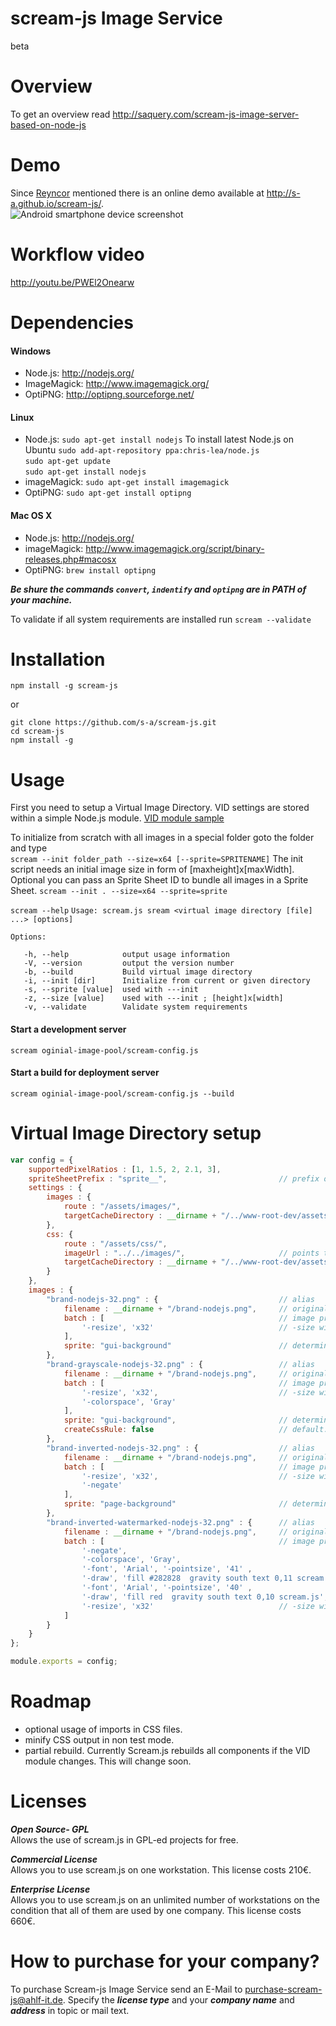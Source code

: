 scream-js Image Service 
======================
 
beta

Overview
========

To get an overview read http://saquery.com/scream-js-image-server-based-on-node-js

Demo
====
Since [Reyncor](https://github.com/Reyncor) mentioned there is an online demo available at http://s-a.github.io/scream-js/.  
![Android smartphone device screenshot](http://saquery.com/blg/wp-content/uploads/2013_06_18_10.30.49.png "Screenshot of online demo with Samsung SG II")


Workflow video
==============
 http://youtu.be/PWEl2Onearw


Dependencies
============

#### Windows
- Node.js: 		<http://nodejs.org/>
- ImageMagick: 	<http://www.imagemagick.org/> 
- OptiPNG: 		<http://optipng.sourceforge.net/> 

#### Linux  
- Node.js: 		`sudo apt-get install nodejs`
To install latest Node.js on Ubuntu
`sudo add-apt-repository ppa:chris-lea/node.js`  
`sudo apt-get update`  
`sudo apt-get install nodejs`  
- imageMagick: 	`sudo apt-get install imagemagick`  
- OptiPNG: 		`sudo apt-get install optipng`  

#### Mac OS X
- Node.js: 		<http://nodejs.org/>
- imageMagick: 	<http://www.imagemagick.org/script/binary-releases.php#macosx>
- OptiPNG: 		`brew install optipng`  

***Be shure the commands `convert`, `indentify` and `optipng` are in PATH of your machine.***

To validate if all system requirements are installed run `scream --validate`


Installation
============

`npm install -g scream-js`

or  

`git clone https://github.com/s-a/scream-js.git`  
`cd scream-js`   
`npm install -g`  


Usage
=====

First you need to setup a Virtual Image Directory. VID settings are stored within a simple Node.js module.
[VID module sample](https://github.com/s-a/scream-js/blob/master/oginial-image-pool/scream-config.js)

To initialize from scratch with all images in a special folder goto the folder and type  
`scream --init folder_path --size=x64 [--sprite=SPRITENAME]`
The init script needs an initial image size in form of [maxheight]x[maxWidth]. Optional you can pass an Sprite Sheet ID to bundle all images in a Sprite Sheet.
`scream --init . --size=x64 --sprite=sprite`

`scream --help`
`Usage: scream.js sream <virtual image directory [file] ...> [options]`  
    
`Options:`  

`	-h, --help            output usage information`  
`	-V, --version         output the version number`  
`	-b, --build           Build virtual image directory`  
`	-i, --init [dir]      Initialize from current or given directory`  
`	-s, --sprite [value]  used with ---init`  
`	-z, --size [value]    used with ---init ; [height]x[width]`  
`	-v, --validate		  Validate system requirements`  


#### Start a development server  
`scream oginial-image-pool/scream-config.js`

#### Start a build for deployment server  
`scream oginial-image-pool/scream-config.js --build`

Virtual Image Directory setup
=============================
```javascript
var config = {
	supportedPixelRatios : [1, 1.5, 2, 2.1, 3],
	spriteSheetPrefix : "sprite__",							// prefix of spritesheet filenames and classnames
	settings : {
		images : {
			route : "/assets/images/",
			targetCacheDirectory : __dirname + "/../www-root-dev/assets/images"
		},
		css: {
			route : "/assets/css/",
			imageUrl : "../../images/",						// points to the target url of image directory. In this case relative to "/assets/css/{pixelResolution}"
			targetCacheDirectory : __dirname + "/../www-root-dev/assets/css"
		}
	},
	images : {
		"brand-nodejs-32.png" : {							// alias
			filename : __dirname + "/brand-nodejs.png",		// original filename
			batch : [										// image processing shell scripts with paramters
				'-resize', 'x32'							// -size width[xheight][+offset]
			],
			sprite: "gui-background"						// determines if the image should be included within specified sprite sheet
		},
		"brand-grayscale-nodejs-32.png" : {					// alias
			filename : __dirname + "/brand-nodejs.png",		// original filename
			batch : [										// image processing shell scripts with paramters
				'-resize', 'x32',							// -size width[xheight][+offset]
				'-colorspace', 'Gray'
			],
			sprite: "gui-background",						// determines if the image should be included within specified sprite sheet
			createCssRule: false							// default: true. Determines if scream-js should create a css rule for background-image
		},
		"brand-inverted-nodejs-32.png" : {					// alias
			filename : __dirname + "/brand-nodejs.png",		// original filename
			batch : [										// image processing shell scripts with paramters
				'-resize', 'x32',							// -size width[xheight][+offset]
				'-negate'
			],
			sprite: "page-background"						// determines if the image should be included within specified sprite sheet
		},
		"brand-inverted-watermarked-nodejs-32.png" : {		// alias
			filename : __dirname + "/brand-nodejs.png",		// original filename
			batch : [										// image processing shell scripts with paramters
				'-negate',
				'-colorspace', 'Gray',
				'-font', 'Arial', '-pointsize', '41' ,
				'-draw', 'fill #282828  gravity south text 0,11 scream.js',
				'-font', 'Arial', '-pointsize', '40' ,
				'-draw', 'fill red  gravity south text 0,10 scream.js',
				'-resize', 'x32'							// -size width[xheight][+offset] 
			]
		}
	}
};

module.exports = config;
```

Roadmap
=======
- optional usage of imports in CSS files.
- minify CSS output in non test mode.
- partial rebuild.
Currently Scream.js rebuilds all components if the VID module changes. This will change soon.


Licenses
========

***Open Source- GPL***  
Allows the use of scream.js in GPL-ed projects for free. 

***Commercial License***  
Allows you to use scream.js on one workstation. 
This license costs 210€. 

***Enterprise License***  
Allows you to use scream.js on an unlimited number of workstations 
on the condition that all of them are used by one company. 
This license costs 660€.  

How to purchase for your company?
=================================
To purchase Scream-js Image Service send an E-Mail to purchase-scream-js@ahlf-it.de. Specify the ***license type*** and your ***company name*** and ***address*** in topic or mail text.
